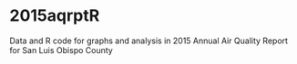# 2015aqrptR
Data and R code for graphs and analysis in 2015 Annual Air Quality Report for San Luis Obispo County
